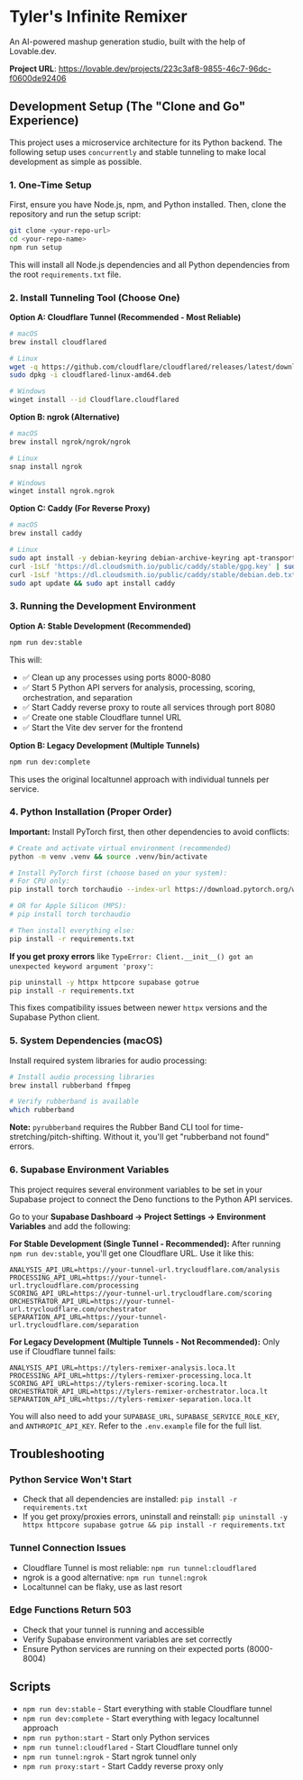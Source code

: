 
# Tyler's Infinite Remixer

An AI-powered mashup generation studio, built with the help of Lovable.dev.

**Project URL**: https://lovable.dev/projects/223c3af8-9855-46c7-96dc-f0600de92406

## Development Setup (The "Clone and Go" Experience)

This project uses a microservice architecture for its Python backend. The following setup uses `concurrently` and stable tunneling to make local development as simple as possible.

### 1. One-Time Setup

First, ensure you have Node.js, npm, and Python installed. Then, clone the repository and run the setup script:

```bash
git clone <your-repo-url>
cd <your-repo-name>
npm run setup
```

This will install all Node.js dependencies and all Python dependencies from the root `requirements.txt` file.

### 2. Install Tunneling Tool (Choose One)

**Option A: Cloudflare Tunnel (Recommended - Most Reliable)**
```bash
# macOS
brew install cloudflared

# Linux
wget -q https://github.com/cloudflare/cloudflared/releases/latest/download/cloudflared-linux-amd64.deb
sudo dpkg -i cloudflared-linux-amd64.deb

# Windows
winget install --id Cloudflare.cloudflared
```

**Option B: ngrok (Alternative)**
```bash
# macOS
brew install ngrok/ngrok/ngrok

# Linux
snap install ngrok

# Windows
winget install ngrok.ngrok
```

**Option C: Caddy (For Reverse Proxy)**
```bash
# macOS
brew install caddy

# Linux
sudo apt install -y debian-keyring debian-archive-keyring apt-transport-https
curl -1sLf 'https://dl.cloudsmith.io/public/caddy/stable/gpg.key' | sudo gpg --dearmor -o /usr/share/keyrings/caddy-stable-archive-keyring.gpg
curl -1sLf 'https://dl.cloudsmith.io/public/caddy/stable/debian.deb.txt' | sudo tee /etc/apt/sources.list.d/caddy-stable.list
sudo apt update && sudo apt install caddy
```

### 3. Running the Development Environment

**Option A: Stable Development (Recommended)**
```bash
npm run dev:stable
```
This will:
- ✅ Clean up any processes using ports 8000-8080
- ✅ Start 5 Python API servers for analysis, processing, scoring, orchestration, and separation
- ✅ Start Caddy reverse proxy to route all services through port 8080
- ✅ Create one stable Cloudflare tunnel URL
- ✅ Start the Vite dev server for the frontend

**Option B: Legacy Development (Multiple Tunnels)**
```bash
npm run dev:complete
```
This uses the original localtunnel approach with individual tunnels per service.

### 4. Python Installation (Proper Order)

**Important:** Install PyTorch first, then other dependencies to avoid conflicts:

```bash
# Create and activate virtual environment (recommended)
python -m venv .venv && source .venv/bin/activate

# Install PyTorch first (choose based on your system):
# For CPU only:
pip install torch torchaudio --index-url https://download.pytorch.org/whl/cpu

# OR for Apple Silicon (MPS):
# pip install torch torchaudio

# Then install everything else:
pip install -r requirements.txt
```

**If you get proxy errors** like `TypeError: Client.__init__() got an unexpected keyword argument 'proxy'`:

```bash
pip uninstall -y httpx httpcore supabase gotrue
pip install -r requirements.txt
```

This fixes compatibility issues between newer `httpx` versions and the Supabase Python client.

### 5. System Dependencies (macOS)

Install required system libraries for audio processing:

```bash
# Install audio processing libraries
brew install rubberband ffmpeg

# Verify rubberband is available
which rubberband
```

**Note:** `pyrubberband` requires the Rubber Band CLI tool for time-stretching/pitch-shifting. Without it, you'll get "rubberband not found" errors.

### 6. Supabase Environment Variables

This project requires several environment variables to be set in your Supabase project to connect the Deno functions to the Python API services.

Go to your **Supabase Dashboard → Project Settings → Environment Variables** and add the following:

**For Stable Development (Single Tunnel - Recommended):**
After running `npm run dev:stable`, you'll get one Cloudflare URL. Use it like this:
```
ANALYSIS_API_URL=https://your-tunnel-url.trycloudflare.com/analysis
PROCESSING_API_URL=https://your-tunnel-url.trycloudflare.com/processing
SCORING_API_URL=https://your-tunnel-url.trycloudflare.com/scoring
ORCHESTRATOR_API_URL=https://your-tunnel-url.trycloudflare.com/orchestrator
SEPARATION_API_URL=https://your-tunnel-url.trycloudflare.com/separation
```

**For Legacy Development (Multiple Tunnels - Not Recommended):**
Only use if Cloudflare tunnel fails:
```
ANALYSIS_API_URL=https://tylers-remixer-analysis.loca.lt
PROCESSING_API_URL=https://tylers-remixer-processing.loca.lt
SCORING_API_URL=https://tylers-remixer-scoring.loca.lt
ORCHESTRATOR_API_URL=https://tylers-remixer-orchestrator.loca.lt
SEPARATION_API_URL=https://tylers-remixer-separation.loca.lt
```

You will also need to add your `SUPABASE_URL`, `SUPABASE_SERVICE_ROLE_KEY`, and `ANTHROPIC_API_KEY`. Refer to the `.env.example` file for the full list.

## Troubleshooting

### Python Service Won't Start
- Check that all dependencies are installed: `pip install -r requirements.txt`
- If you get proxy/proxies errors, uninstall and reinstall: `pip uninstall -y httpx httpcore supabase gotrue && pip install -r requirements.txt`

### Tunnel Connection Issues
- Cloudflare Tunnel is most reliable: `npm run tunnel:cloudflared`
- ngrok is a good alternative: `npm run tunnel:ngrok`
- Localtunnel can be flaky, use as last resort

### Edge Functions Return 503
- Check that your tunnel is running and accessible
- Verify Supabase environment variables are set correctly
- Ensure Python services are running on their expected ports (8000-8004)

## Scripts

- `npm run dev:stable` - Start everything with stable Cloudflare tunnel
- `npm run dev:complete` - Start everything with legacy localtunnel approach
- `npm run python:start` - Start only Python services
- `npm run tunnel:cloudflared` - Start Cloudflare tunnel only
- `npm run tunnel:ngrok` - Start ngrok tunnel only
- `npm run proxy:start` - Start Caddy reverse proxy only
